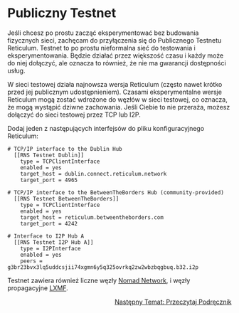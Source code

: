 # Publiczny Testnet
Jeśli chcesz po prostu zacząć eksperymentować bez budowania fizycznych sieci, zachęcam do przyłączenia się do Publicznego Testnetu Reticulum. Testnet to po prostu nieformalna sieć do testowania i eksperymentowania. Będzie działać przez większość czasu i każdy może do niej dołączyć, ale oznacza to również, że nie ma gwarancji dostępności usług.

W sieci testowej działa najnowsza wersja Reticulum (często nawet krótko przed jej publicznym udostępnieniem). Czasami eksperymentalne wersje Reticulum mogą zostać wdrożone do węzłów w sieci testowej, co oznacza, że ​​mogą wystąpić dziwne zachowania. Jeśli Ciebie to nie przeraża, możesz dołączyć do sieci testowej przez TCP lub I2P.

Dodaj jeden z następujących interfejsów do pliku konfiguracyjnego Reticulum:

```
# TCP/IP interface to the Dublin Hub
  [[RNS Testnet Dublin]]
    type = TCPClientInterface
    enabled = yes
    target_host = dublin.connect.reticulum.network
    target_port = 4965

# TCP/IP interface to the BetweenTheBorders Hub (community-provided)
  [[RNS Testnet BetweenTheBorders]]
    type = TCPClientInterface
    enabled = yes
    target_host = reticulum.betweentheborders.com
    target_port = 4242

# Interface to I2P Hub A
  [[RNS Testnet I2P Hub A]]
    type = I2PInterface
    enabled = yes
    peers = g3br23bvx3lq5uddcsjii74xgmn6y5q325ovrkq2zw2wbzbqgbuq.b32.i2p
```

Testnet zawiera również liczne węzły [Nomad Network](https://github.com/markqvist/nomadnet), i węzły propagacyjne [LXMF](https://github.com/markqvist/lxmf).

<p align="right"><a href="docs_pl.html">Następny Temat: Przeczytaj Podręcznik</a></p>
